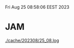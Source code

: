 Fri Aug 25 08:58:06 EEST 2023
# JAM
<a href='./cache/202308/25_08.log'>./cache/202308/25_08.log</a>
